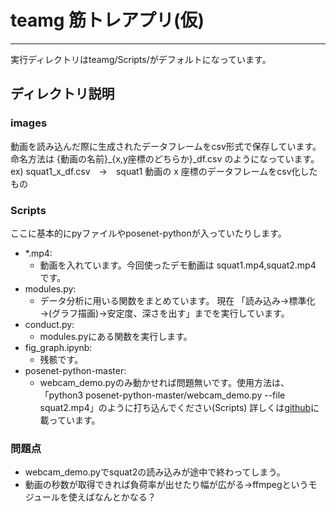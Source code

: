 # teamg 筋トレアプリ(仮)

***

実行ディレクトリはteamg/Scripts/がデフォルトになっています。

## ディレクトリ説明

### images

動画を読み込んだ際に生成されたデータフレームをcsv形式で保存しています。  
命名方法は {動画の名前}_{x,y座標のどちらか}_df.csv のようになっています。  
ex) squat1_x_df.csv　→　squat1 動画の x 座標のデータフレームをcsv化したもの  

### Scripts

ここに基本的にpyファイルやposenet-pythonが入っていたりします。

- *.mp4: 
    - 動画を入れています。今回使ったデモ動画は squat1.mp4,squat2.mp4 です。
- modules.py: 
    - データ分析に用いる関数をまとめています。  現在 「読み込み→標準化→(グラフ描画)→安定度、深さを出す」までを実行しています。
- conduct.py:
    - modules.pyにある関数を実行します。
- fig_graph.ipynb:
    - 残骸です。
- posenet-python-master:
    - webcam_demo.pyのみ動かせれば問題無いです。使用方法は、「python3 posenet-python-master/webcam_demo.py --file squat2.mp4」のように打ち込んでください(Scripts)  詳しくは[github](https://github.com/rwightman/posenet-python)に載っています。

### 問題点
- webcam_demo.pyでsquat2の読み込みが途中で終わってしまう。
- 動画の秒数が取得できれば負荷率が出せたり幅が広がる→ffmpegというモジュールを使えばなんとかなる？
